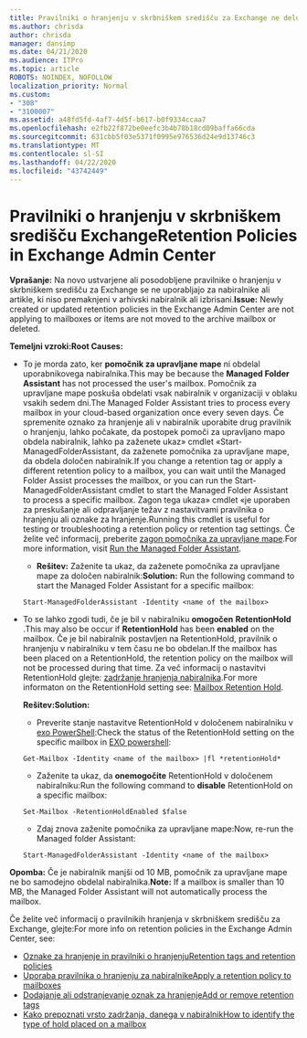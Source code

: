 ```yaml
---
title: Pravilniki o hranjenju v skrbniškem središču za Exchange ne delujejo
ms.author: chrisda
author: chrisda
manager: dansimp
ms.date: 04/21/2020
ms.audience: ITPro
ms.topic: article
ROBOTS: NOINDEX, NOFOLLOW
localization_priority: Normal
ms.custom:
- "308"
- "3100007"
ms.assetid: a48fd5fd-4af7-4d5f-b617-b0f9334ccaa7
ms.openlocfilehash: e2fb22f872be0eefc3b4b78b18cd09baffa66cda
ms.sourcegitcommit: 631cbb5f03e5371f0995e976536d24e9d13746c3
ms.translationtype: MT
ms.contentlocale: sl-SI
ms.lasthandoff: 04/22/2020
ms.locfileid: "43742449"
---
```

# <a name="retention-policies-in-exchange-admin-center"></a><span data-ttu-id="928f8-102">Pravilniki o hranjenju v skrbniškem središču Exchange</span><span class="sxs-lookup"><span data-stu-id="928f8-102">Retention Policies in Exchange Admin Center</span></span>

 <span data-ttu-id="928f8-103">**Vprašanje:** Na novo ustvarjene ali posodobljene pravilnike o hranjenju v skrbniškem središču za Exchange se ne uporabljajo za nabiralnike ali artikle, ki niso premaknjeni v arhivski nabiralnik ali izbrisani.</span><span class="sxs-lookup"><span data-stu-id="928f8-103">**Issue:** Newly created or updated retention policies in the Exchange Admin Center are not applying to mailboxes or items are not moved to the archive mailbox or deleted.</span></span> 
  
 <span data-ttu-id="928f8-104">**Temeljni vzroki:**</span><span class="sxs-lookup"><span data-stu-id="928f8-104">**Root Causes:**</span></span>
  
- <span data-ttu-id="928f8-105">To je morda zato, ker **pomočnik za upravljane mape** ni obdelal uporabnikovega nabiralnika.</span><span class="sxs-lookup"><span data-stu-id="928f8-105">This may be because the **Managed Folder Assistant** has not processed the user's mailbox.</span></span> <span data-ttu-id="928f8-106">Pomočnik za upravljane mape poskuša obdelati vsak nabiralnik v organizaciji v oblaku vsakih sedem dni.</span><span class="sxs-lookup"><span data-stu-id="928f8-106">The Managed Folder Assistant tries to process every mailbox in your cloud-based organization once every seven days.</span></span> <span data-ttu-id="928f8-107">Če spremenite oznako za hranjenje ali v nabiralnik uporabite drug pravilnik o hranjenju, lahko počakate, da postopek pomoči za upravljano mapo obdela nabiralnik, lahko pa zaženete ukaz» cmdlet «Start-ManagedFolderAssistant, da zaženete pomočnika za upravljane mape, da obdela določen nabiralnik.</span><span class="sxs-lookup"><span data-stu-id="928f8-107">If you change a retention tag or apply a different retention policy to a mailbox, you can wait until the Managed Folder Assist processes the mailbox, or you can run the Start-ManagedFolderAssistant cmdlet to start the Managed Folder Assistant to process a specific mailbox.</span></span> <span data-ttu-id="928f8-108">Zagon tega ukaza» cmdlet «je uporaben za preskušanje ali odpravljanje težav z nastavitvami pravilnika o hranjenju ali oznake za hranjenje.</span><span class="sxs-lookup"><span data-stu-id="928f8-108">Running this cmdlet is useful for testing or troubleshooting a retention policy or retention tag settings.</span></span> <span data-ttu-id="928f8-109">Če želite več informacij, preberite [zagon pomočnika za upravljane mape](https://msdn.microsoft.com/library/gg271153%28v=exchsrvcs.149%29.aspx#managedfolderassist).</span><span class="sxs-lookup"><span data-stu-id="928f8-109">For more information, visit [Run the Managed Folder Assistant](https://msdn.microsoft.com/library/gg271153%28v=exchsrvcs.149%29.aspx#managedfolderassist).</span></span>
    
  - <span data-ttu-id="928f8-110">**Rešitev:** Zaženite ta ukaz, da zaženete pomočnika za upravljane mape za določen nabiralnik:</span><span class="sxs-lookup"><span data-stu-id="928f8-110">**Solution:** Run the following command to start the Managed Folder Assistant for a specific mailbox:</span></span>
    
  ```
  Start-ManagedFolderAssistant -Identity <name of the mailbox>
  ```

- <span data-ttu-id="928f8-111">To se lahko zgodi tudi, če je bil v nabiralniku **omogočen** **RetentionHold** .</span><span class="sxs-lookup"><span data-stu-id="928f8-111">This may also be occur if **RetentionHold** has been **enabled** on the mailbox.</span></span> <span data-ttu-id="928f8-112">Če je bil nabiralnik postavljen na RetentionHold, pravilnik o hranjenju v nabiralniku v tem času ne bo obdelan.</span><span class="sxs-lookup"><span data-stu-id="928f8-112">If the mailbox has been placed on a RetentionHold, the retention policy on the mailbox will not be processed during that time.</span></span> <span data-ttu-id="928f8-113">Za več informacij o nastavitvi RetentionHold glejte: [zadržanje hranjenja nabiralnika](https://docs.microsoft.com/exchange/security-and-compliance/messaging-records-management/mailbox-retention-hold).</span><span class="sxs-lookup"><span data-stu-id="928f8-113">For more informaton on the RetentionHold setting see: [Mailbox Retention Hold](https://docs.microsoft.com/exchange/security-and-compliance/messaging-records-management/mailbox-retention-hold).</span></span>
    
    <span data-ttu-id="928f8-114">**Rešitev:**</span><span class="sxs-lookup"><span data-stu-id="928f8-114">**Solution:**</span></span>
    
  - <span data-ttu-id="928f8-115">Preverite stanje nastavitve RetentionHold v določenem nabiralniku v [exo PowerShell](https://docs.microsoft.com/powershell/exchange/exchange-online/connect-to-exchange-online-powershell/connect-to-exchange-online-powershell?view=exchange-ps):</span><span class="sxs-lookup"><span data-stu-id="928f8-115">Check the status of the RetentionHold setting on the specific mailbox in [EXO powershell](https://docs.microsoft.com/powershell/exchange/exchange-online/connect-to-exchange-online-powershell/connect-to-exchange-online-powershell?view=exchange-ps):</span></span>
    
  ```
  Get-Mailbox -Identity <name of the mailbox> |fl *retentionHold*
  ```

  - <span data-ttu-id="928f8-116">Zaženite ta ukaz, da **onemogočite** RetentionHold v določenem nabiralniku:</span><span class="sxs-lookup"><span data-stu-id="928f8-116">Run the following command to **disable** RetentionHold on a specific mailbox:</span></span>
    
  ```
  Set-Mailbox -RetentionHoldEnabled $false
  ```

  - <span data-ttu-id="928f8-117">Zdaj znova zaženite pomočnika za upravljane mape:</span><span class="sxs-lookup"><span data-stu-id="928f8-117">Now, re-run the Managed folder Assistant:</span></span>
    
  ```
  Start-ManagedFolderAssistant -Identity <name of the mailbox>
  ```

 <span data-ttu-id="928f8-118">**Opomba:** Če je nabiralnik manjši od 10 MB, pomočnik za upravljane mape ne bo samodejno obdelal nabiralnika.</span><span class="sxs-lookup"><span data-stu-id="928f8-118">**Note:** If a mailbox is smaller than 10 MB, the Managed Folder Assistant will not automatically process the mailbox.</span></span>
 
<span data-ttu-id="928f8-119">Če želite več informacij o pravilnikih hranjenja v skrbniškem središču za Exchange, glejte:</span><span class="sxs-lookup"><span data-stu-id="928f8-119">For more info on retention policies in the Exchange Admin Center, see:</span></span>
- [<span data-ttu-id="928f8-120">Oznake za hranjenje in pravilniki o hranjenju</span><span class="sxs-lookup"><span data-stu-id="928f8-120">Retention tags and retention policies</span></span>](https://docs.microsoft.com/exchange/security-and-compliance/messaging-records-management/retention-tags-and-policies)
- [<span data-ttu-id="928f8-121">Uporaba pravilnika o hranjenju za nabiralnike</span><span class="sxs-lookup"><span data-stu-id="928f8-121">Apply a retention policy to mailboxes</span></span>](https://docs.microsoft.com/exchange/security-and-compliance/messaging-records-management/apply-retention-policy)
- [<span data-ttu-id="928f8-122">Dodajanje ali odstranjevanje oznak za hranjenje</span><span class="sxs-lookup"><span data-stu-id="928f8-122">Add or remove retention tags</span></span>](https://docs.microsoft.com/exchange/security-and-compliance/messaging-records-management/add-or-remove-retention-tags)
- [<span data-ttu-id="928f8-123">Kako prepoznati vrsto zadržanja, danega v nabiralnik</span><span class="sxs-lookup"><span data-stu-id="928f8-123">How to identify the type of hold placed on a mailbox</span></span>](https://docs.microsoft.com/office365/securitycompliance/identify-a-hold-on-an-exchange-online-mailbox)
